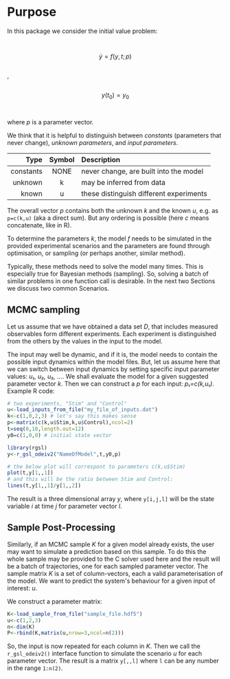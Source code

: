 # Purpose

In this package we consider the initial value problem:

<span class="math display" style="width: 15em; margin: auto; padding: 2em"><em>ẏ</em> = <em>f</em>(<em>y</em>, <em>t</em>; <em>p</em>)</span>,<span style="width=4em"/><span class="math display" style="width: 15em; margin: auto; padding: 2em"><em>y</em>(<em>t</em><sub>0</sub>) = <em>y</em><sub>0</sub></span>

where _p_ is a parameter vector. 

We think that it is helpful to distinguish between _constants_
(parameters that never change), _unknown parameters_, and _input
parameters_.

|Type|Symbol|Description|
|---:|:----:|:----------|
|constants|NONE|never change, are built into the model |
|unknown| k | may be inferred from data |
|known| u | these distinguish different experiments |

The overall vector _p_ contains both the unknown _k_ and the known
_u_, e.g. as `p=c(k,u)` (aka a direct sum). But any ordering is possible (here _c_ means
concatenate, like in R).

To determine the parameters _k_, the model _f_ needs to be simulated
in the provided experimental scenarios and the parameters are found
through optimisation, or sampling (or perhaps another, similar
method). 

Typically, these methods need to solve the model many times. This is
especially true for Bayesian methods (sampling). So, solving a batch
of similar problems in one function call is desirable. In the next two
Sections we discuss two common Scenarios.

## MCMC sampling

Let us assume that we have obtained a data set _D_, that includes
measured observables form different experiments. Each experiment is
distinguished from the others by the values in the input to the model.

The input may well be dynamic, and if it is, the model needs to
contain the possible input dynamics within the model files. But, let
us assume here that we can switch between input dynamics by setting
specific input parameter values: *u₁, u₂, u₃, …*. We shall evaluate
the model for a given suggested parameter vector _k_. Then we can
construct a _p_ for each input: *p₁=c(k,u₁)*. Example R code:

```R
# two experiments, "Stim" and "Control"
u<-load_inputs_from_file("my_file_of_inputs.dat")
k<-c(1,0,2,3) # let's say this makes sense
p<-matrix(c(k,u$Stim,k,u$Control),ncol=2)
t=seq(0,10,length.out=12)
y0=c(1,0,0) # initial state vector

library(rgsl)
y<-r_gsl_odeiv2("NameOfModel",t,y0,p)

# the below plot will correspont to parameters c(k,u$Stim)
plot(t,y[1,,1])
# and this will be the ratio between Stim and Control:
lines(t,y[1,,1]/y[1,,2])
```

The result is a three dimensional array _y_, where `y[i,j,l]`
will be the state variable _i_ at time _j_ for parameter vector _l_.

## Sample Post-Processing

Similarly, if an MCMC sample _K_ for a given model already exists, the
user may want to simulate a prediction based on this sample. To do
this the whole sample may be provided to the C solver used here and
the result will be a batch of trajectories, one for each sampled
parameter vector. The sample matrix _K_ is a set of column-vectors,
each a valid parameterisation of the model. We want to predict the
system's behaviour for a given input of interest: _u_.

We construct a parameter matrix:

```R
K<-load_sample_from_file("sample_file.hdf5")
u<-c(1,2,3)
n<-dim(K)
P<-rbind(K,matrix(u,nrow=3,ncol=n(2)))
```

So, the input is now repeated for each column in _K_. Then we call the
`r_gsl_odeiv2()` interface function to simulate the scenario _u_ for
each parameter vector. The result is a matrix `y[,,l]` where `l` can
be any number in the range `1:n(2)`.

